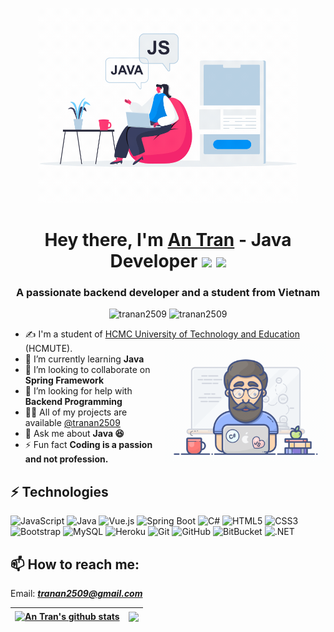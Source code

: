 <!-- <a href="#"><img width="100%" height="auto" src="https://i.imgur.com/iXuL1HG.png" height="175px"/></a> -->

<p align="center">
  <img style="width:26rem; height:auto" src="https://raw.githubusercontent.com/Elanza-48/Elanza-48/41a4790484e268102dfdab2b7c59d440d3ffafab/resources/img/coders-prog.gif"/>
</p>

<h1 align="center">Hey there, I'm <a href="https://facebook.com/tranan2509/">An Tran</a> - Java Developer <img src="https://media.giphy.com/media/hvRJCLFzcasrR4ia7z/giphy.gif" width="28"> <img src="https://emojis.slackmojis.com/emojis/images/1531849430/4246/blob-sunglasses.gif?1531849430" width="28"/></h1>
<h3 font-size="20" align="center">A passionate backend developer and a student from Vietnam</h3>

<p align="center"> <img src="https://komarev.com/ghpvc/?username=tranan2509" alt="tranan2509" /> <img src="https://badges.pufler.dev/repos/tranan2509" alt="tranan2509" /> </p>

- ✍ I'm a student of [HCMC University of Technology and Education](https://hcmute.edu.vn) (HCMUTE).  <img align="right" style="width:16rem; height:auto" src="https://raw.githubusercontent.com/Elanza-48/Elanza-48/41a4790484e268102dfdab2b7c59d440d3ffafab/resources/img/geek.gif"/>
- 🌱 I’m currently learning **Java** 
- 👯 I’m looking to collaborate on **Spring Framework**
- 🤝 I’m looking for help with **Backend Programming**
- 👨‍💻 All of my projects are available [@tranan2509](https://github.com/tranan2509?tab=repositories)
- 💬 Ask me about **Java 😆**
- ⚡ Fun fact **Coding is a passion and not profession.**

## ⚡ Technologies

![JavaScript](https://img.shields.io/badge/-JavaScript-black?style=flat-square&logo=javascript)
![Java](https://img.shields.io/badge/-java-E34A86?style=flat-square&logo=java)
<img src="https://img.shields.io/badge/Vue.js-35495E?style=flat-square&logo=vuedotjs&logoColor=4FC08D" alt="Vue.js"/>
<img src="https://img.shields.io/badge/Spring_Boot-F2F4F9?style=flat-square&logo=spring-boot" alt="Spring Boot"/>
![C#](https://img.shields.io/badge/C%23-239120?style=flat-square&logo=c-sharp&logoColor=white)
![HTML5](https://img.shields.io/badge/-HTML5-E34F26?style=flat-square&logo=html5&logoColor=white)
![CSS3](https://img.shields.io/badge/-CSS3-1572B6?style=flat-square&logo=css3)
![Bootstrap](https://img.shields.io/badge/-Bootstrap-563D7C?style=flat-square&logo=bootstrap)
![MySQL](https://img.shields.io/badge/-MySQL-black?style=flat-square&logo=mysql)
![Heroku](https://img.shields.io/badge/-Heroku-430098?style=flat-square&logo=heroku)
![Git](https://img.shields.io/badge/-Git-black?style=flat-square&logo=git)
![GitHub](https://img.shields.io/badge/-GitHub-181717?style=flat-square&logo=github)
![BitBucket](https://img.shields.io/badge/-BitBucket-darkblue?style=flat-square&logo=bitbucket)
<img src="https://img.shields.io/badge/.NET-512BD4?style=flat-square&logo=dotnet&logoColor=white" alt=".NET"/>

## 📫 How to reach me:
Email: [***tranan2509@gmail.com***](mailto:tranan2509@gmail.com)

<!-- ![Github Stats](https://github-readme-stats.vercel.app/api?username=tranan2509&count_private=true&show_icons=true&include_all_commits=true)
![Top Langs](https://github-readme-stats.vercel.app/api/top-langs/?username=tranan2509&hide=TeX&layout=compact)
 -->

| <a href="https://github.com/tranan2509/github-readme-stats"><img align="center" src="https://github-readme-stats.vercel.app/api?username=tranan2509&show_icons=true&include_all_commits=true&hide_border=true" alt="An Tran's github stats" /></a> | <a href="https://github.com/tranan2509/github-readme-stats"><img align="center" src="https://github-readme-stats.vercel.app/api/top-langs/?username=tranan2509&layout=compact&hide_border=true" /></a> |
| ------------- | ------------- |

